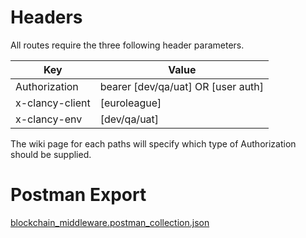 # Headers
All routes require the three following header parameters.

|Key| Value |
|--|--|
| Authorization | bearer [dev/qa/uat] OR [user auth] |
| x-clancy-client | [euroleague] |
| x-clancy-env | [dev/qa/uat] |

The wiki page for each paths will specify which type of Authorization should be supplied.



# Postman Export
[blockchain_middleware.postman_collection.json](/.attachments/blockchain_middleware.postman_collection-03963577-f530-49a0-bc79-5f22e493e624.json)


